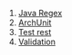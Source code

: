 1. [Java Regex](https://github.com/VerbalExpressions/JavaVerbalExpressions)
2. [ArchUnit](https://github.com/TNG/ArchUnit)
3. [Test rest](https://github.com/rest-assured/rest-assured)
4. [Validation](https://github.com/making/yavi)
